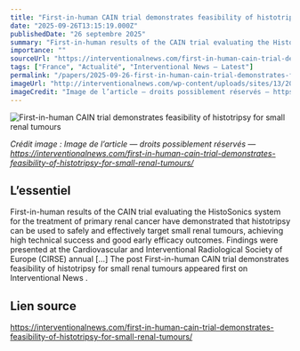 ```yaml
---
title: "First-in-human CAIN trial demonstrates feasibility of histotripsy for small renal tumours"
date: "2025-09-26T13:15:19.000Z"
publishedDate: "26 septembre 2025"
summary: "First-in-human results of the CAIN trial evaluating the HistoSonics system for the treatment of primary renal cancer have demonstrated that histotripsy can be used to safely and effectively target small renal tumours, achieving high technical success and good early efficacy outcomes. Findings were presented at the Cardiovascular and Interventional Radiological Society of Europe (CIRSE) annual [&#8230;] The post First-in-human CAIN trial demonstrates feasibility of histotripsy for small renal tumours appeared first on Interventional News ."
importance: ""
sourceUrl: "https://interventionalnews.com/first-in-human-cain-trial-demonstrates-feasibility-of-histotripsy-for-small-renal-tumours/"
tags: ["France", "Actualité", "Interventional News — Latest"]
permalink: "/papers/2025-09-26-first-in-human-cain-trial-demonstrates-feasibility-of-histotripsy-for-small-renal-tumours"
imageUrl: "http://interventionalnews.com/wp-content/uploads/sites/13/2025/09/Tze-Min-Wah.jpg"
imageCredit: "Image de l’article — droits possiblement réservés — https://interventionalnews.com/first-in-human-cain-trial-demonstrates-feasibility-of-histotripsy-for-small-renal-tumours/"
---
```


![First-in-human CAIN trial demonstrates feasibility of histotripsy for small renal tumours](http://interventionalnews.com/wp-content/uploads/sites/13/2025/09/Tze-Min-Wah.jpg)

*Crédit image : Image de l’article — droits possiblement réservés — https://interventionalnews.com/first-in-human-cain-trial-demonstrates-feasibility-of-histotripsy-for-small-renal-tumours/*

## L’essentiel

First-in-human results of the CAIN trial evaluating the HistoSonics system for the treatment of primary renal cancer have demonstrated that histotripsy can be used to safely and effectively target small renal tumours, achieving high technical success and good early efficacy outcomes. Findings were presented at the Cardiovascular and Interventional Radiological Society of Europe (CIRSE) annual [&#8230;] The post First-in-human CAIN trial demonstrates feasibility of histotripsy for small renal tumours appeared first on Interventional News .

## Lien source

https://interventionalnews.com/first-in-human-cain-trial-demonstrates-feasibility-of-histotripsy-for-small-renal-tumours/
